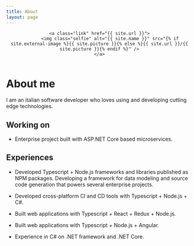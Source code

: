 ```yaml
---
title: About
layout: page
---
```


<header class="header-home {% if site.animation %}animated{% endif %}">

	<a class="link" href="{{ site.url }}">
			<img class="selfie" alt="{{ site.name }}" src="{% if site.external-image %}{{ site.picture }}{% else %}{{ site.url }}/{{ site.picture }}{% endif %}" />
	</a>

</header>

# About me

I am an italian software developer who loves using and developing cutting edge technologies.

## Working on

- Enterprise project built with ASP.NET Core based microservices.

## Experiences

- Developed Typescript + Node.js frameworks and libraries published as NPM packages. Developing a framework for data modeling and source code generation that powers several enterprise projects.

- Developed cross-platform CI and CD tools with Typescript + Node.js + C#.

- Built web applications with Typescript + React + Redux + Node.js.

- Built web applications with Typescript + Node.js + Angular.

- Experience in C# on .NET framework and .NET Core.
